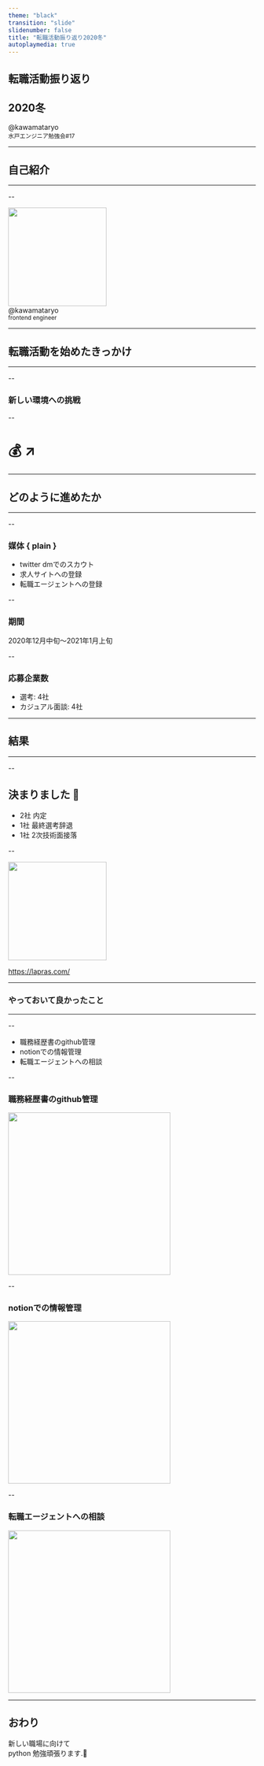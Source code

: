 ```yaml
---
theme: "black"
transition: "slide"
slidenumber: false
title: "転職活動振り返り2020冬"
autoplaymedia: true
---
```


## 転職活動振り返り
## 2020冬
@kawamataryo  
<small>水戸エンジニア勉強会#17</small>

---

## 自己紹介
---

--

<img src="https://i.gyazo.com/73f7d025b7c0afef94f6a0863a6d9fda.png" class="plain" style="background: none" height="200" width="200">
<br>
@kawamataryo <br>
<small>frontend engineer</small>

---

## 転職活動を始めたきっかけ
---

--

### 新しい環境への挑戦

--

# 💰 ↗️

---


## どのように進めたか
---

--

### 媒体 { plain }

- twitter dmでのスカウト
- 求人サイトへの登録
- 転職エージェントへの登録

--

### 期間

2020年12月中旬〜2021年1月上旬

--

### 応募企業数

- 選考: 4社
- カジュアル面談: 4社

---

## 結果
---

--

## 決まりました 🎉
- 2社 内定
- 1社 最終選考辞退
- 1社 2次技術面接落

--

<img src="https://i.gyazo.com/09b1a30c35c9ed10247ecc74c693fb99.png" class="plain" style="background: none" height="200" width="200">

https://lapras.com/

---

### やっておいて良かったこと
---

--

- 職務経歴書のgithub管理
- notionでの情報管理
- 転職エージェントへの相談

--

<h3 style="text-transform: none;">職務経歴書のgithub管理</h3> 
<a href="https://zenn.dev/ryo_kawamata/articles/resume-on-github"><img src="https://i.gyazo.com/7818232a2b3ec76c71365590777dd545.png" class="plain" style="background: none" height="330"></a>

--

<h3 style="text-transform: none;">notionでの情報管理</h3>
<img src="https://i.gyazo.com/0d7f11624250dfd195dae09a69982c86.png" class="plain" style="background: none" height="330">

--

### 転職エージェントへの相談
<a href="https://applyfor.fun/"><img src="https://i.gyazo.com/4e3999c850d72ddebb9c8ec9837fb33b.png" class="plain" style="background: none" height="330"></a>


---

## おわり
新しい職場に向けて  
python 勉強頑張ります.💪
